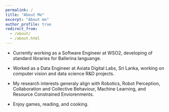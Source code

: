 ```yaml
---
permalink: /
title: "About Me"
excerpt: "About me"
author_profile: true
redirect_from: 
  - /about/
  - /about.html
---
```


* Currently working as a Software Engineer at WSO2, developing of standard libraries for Ballerina languange. 
* Worked as a Data Engineer at Axiata Digital Labs, Sri Lanka, working on computer vision and data science R&D projects.
* My research interests generaly align with Robotics, Robot Perception, Collaboration and Collective Behaviour, Machine Learning, and Resource Constrained Enviorenments.


* Enjoy games, reading, and cooking.

